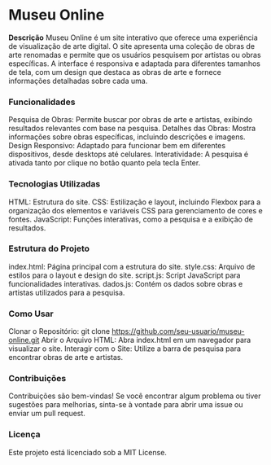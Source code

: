 # Museu Online
**Descrição**
Museu Online é um site interativo que oferece uma experiência de visualização de arte digital. O site apresenta uma coleção de obras de arte renomadas e permite que os usuários pesquisem por artistas ou obras específicas. A interface é responsiva e adaptada para diferentes tamanhos de tela, com um design que destaca as obras de arte e fornece informações detalhadas sobre cada uma.

### **Funcionalidades**
Pesquisa de Obras: Permite buscar por obras de arte e artistas, exibindo resultados relevantes com base na pesquisa.
Detalhes das Obras: Mostra informações sobre obras específicas, incluindo descrições e imagens.
Design Responsivo: Adaptado para funcionar bem em diferentes dispositivos, desde desktops até celulares.
Interatividade: A pesquisa é ativada tanto por clique no botão quanto pela tecla Enter.
### **Tecnologias Utilizadas**
HTML: Estrutura do site.
CSS: Estilização e layout, incluindo Flexbox para a organização dos elementos e variáveis CSS para gerenciamento de cores e fontes.
JavaScript: Funções interativas, como a pesquisa e a exibição de resultados.
### **Estrutura do Projeto**
index.html: Página principal com a estrutura do site.
style.css: Arquivo de estilos para o layout e design do site.
script.js: Script JavaScript para funcionalidades interativas.
dados.js: Contém os dados sobre obras e artistas utilizados para a pesquisa.
### **Como Usar**
Clonar o Repositório: git clone https://github.com/seu-usuario/museu-online.git
Abrir o Arquivo HTML: Abra index.html em um navegador para visualizar o site.
Interagir com o Site: Utilize a barra de pesquisa para encontrar obras de arte e artistas.
### **Contribuições**
Contribuições são bem-vindas! Se você encontrar algum problema ou tiver sugestões para melhorias, sinta-se à vontade para abrir uma issue ou enviar um pull request.

### **Licença**
Este projeto está licenciado sob a MIT License.

